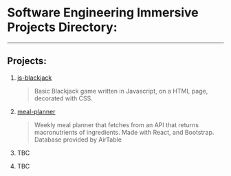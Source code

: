 # Software Engineering Immersive Projects Directory:

---

## Projects:

1. [js-blackjack](https://github.com/kr222/sei-projects/tree/main/js-blackjack)

   > Basic Blackjack game written in Javascript, on a HTML page, decorated with CSS.

2. [meal-planner](https://github.com/kr222/sei-projects/tree/main/meal-planner)

   > Weekly meal planner that fetches from an API that returns macronutrients of ingredients. Made with React, and Bootstrap. Database provided by AirTable

3. TBC

4. TBC
